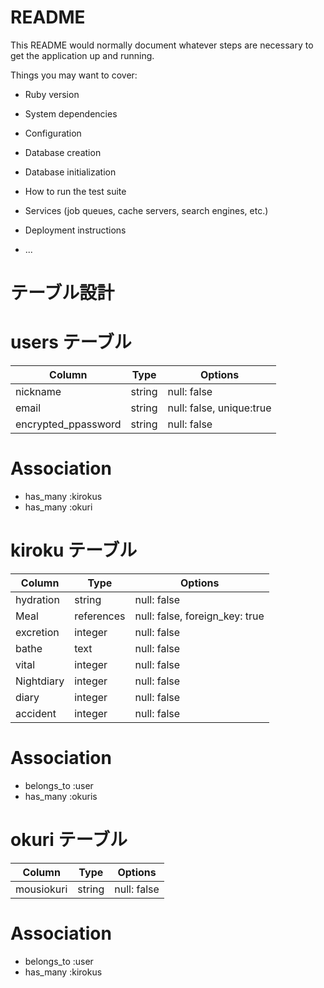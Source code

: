 # README

This README would normally document whatever steps are necessary to get the
application up and running.

Things you may want to cover:

* Ruby version

* System dependencies

* Configuration

* Database creation

* Database initialization

* How to run the test suite

* Services (job queues, cache servers, search engines, etc.)

* Deployment instructions

* ...

# テーブル設計

# users テーブル
| Column                | Type   | Options                       |
| --------              | ------ | ----------------------------  |
| nickname              | string | null: false                   |
| email                 | string | null: false, unique:true      | 
| encrypted_ppassword   | string | null: false                   |

# Association
- has_many  :kirokus
- has_many  :okuri

# kiroku テーブル
| Column            | Type       | Options                         |
| ----------------  | ------     | ------------------------------- |
| hydration         | string     | null: false                     |
| Meal              | references | null: false, foreign_key: true  |
| excretion         | integer    | null: false                     |
| bathe             | text       | null: false                     |
| vital             | integer    | null: false                     |
| Nightdiary        | integer    | null: false                     |
| diary             | integer    | null: false                     |
| accident          | integer    | null: false                     |


# Association
- belongs_to :user
- has_many   :okuris

# okuri テーブル
| Column           | Type       | Options                        |
| ---------------- | ---------- | ------------------------------ |
| mousiokuri       | string     | null: false                    |

# Association
- belongs_to :user
- has_many   :kirokus